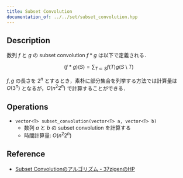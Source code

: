 ```yaml
---
title: Subset Convolution
documentation_of: ../../set/subset_convolution.hpp
---
```


## Description

数列 $f$ と $g$ の subset convolution $f * g$ は以下で定義される．

$$
(f * g)(S) = \sum_{T \subset S} f(T) g(S\setminus T)
$$

$f, g$ の長さを $2^n$ とするとき，素朴に部分集合を列挙する方法では計算量は $O(3^n)$ となるが，$O(n^2 2^n)$ で計算することができる．

## Operations

- `vector<T> subset_convolution(vector<T> a, vector<T> b)`
    - 数列 $a$ と $b$ の subset convolution を計算する
    - 時間計算量: $O(n^2 2^n)$

## Reference

- [Subset Convolutionのアルゴリズム - 37zigenのHP](https://37zigen.com/subset-convolution/)